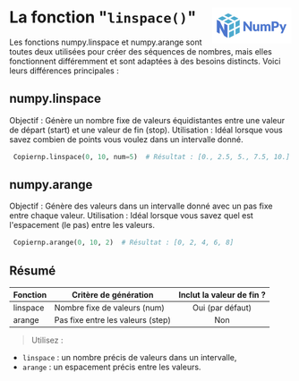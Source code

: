 # **La fonction "`linspace()`"**<a href="../../"><img align="right" src="../../../assets/numpy_2020.svg" alt="Numpy" height="64px"></a>
Les fonctions numpy.linspace et numpy.arange sont toutes deux utilisées pour créer des séquences de nombres, mais elles fonctionnent différemment et sont adaptées à des besoins distincts. Voici leurs différences principales :
## **numpy.linspace**
Objectif : Génère un nombre fixe de valeurs équidistantes entre une valeur de départ (start) et une valeur de fin (stop).
Utilisation : Idéal lorsque vous savez combien de points vous voulez dans un intervalle donné.
```py
 Copiernp.linspace(0, 10, num=5)  # Résultat : [0., 2.5, 5., 7.5, 10.]
```
## **numpy.arange**
Objectif : Génère des valeurs dans un intervalle donné avec un pas fixe entre chaque valeur.
Utilisation : Idéal lorsque vous savez quel est l'espacement (le pas) entre les valeurs.
```py
 Copiernp.arange(0, 10, 2)  # Résultat : [0, 2, 4, 6, 8]
```

## Résumé
Fonction|Critère de génération|Inclut la valeur de fin ?
---|---|:-:
linspace|Nombre fixe de valeurs (num)|Oui (par défaut)
arange|Pas fixe entre les valeurs (step)|Non

> Utilisez :
* `linspace` : un nombre précis de valeurs dans un intervalle,
* `arange` : un espacement précis entre les valeurs.